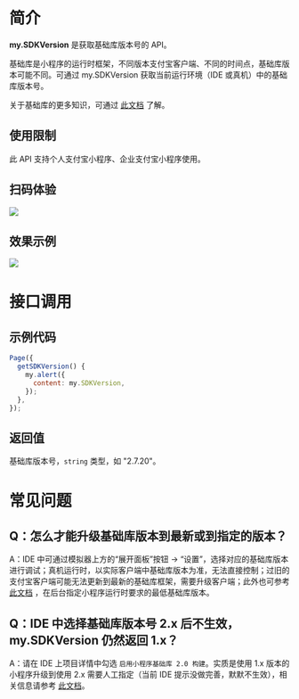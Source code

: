 
# 简介
**my.SDKVersion** 是获取基础库版本号的 API。  

基础库是小程序的运行时框架，不同版本支付宝客户端、不同的时间点，基础库版本可能不同。可通过 my.SDKVersion 获取当前运行环境（IDE 或真机）中的基础库版本号。

关于基础库的更多知识，可通过 [此文档](https://opendocs.alipay.com/mini/framework/lib) 了解。

## 使用限制
此 API 支持个人支付宝小程序、企业支付宝小程序使用。

## 扫码体验
![](https://gw.alipayobjects.com/zos/skylark-tools/public/files/fcc0c9ce29b9e4aaaafbff09963ab8f6.jpeg#align=left&display=inline&height=157&margin=%5Bobject%20Object%5D&originHeight=157&originWidth=127&status=done&style=none&width=127)

## 效果示例
![](https://gw.alipayobjects.com/zos/skylark-tools/public/files/001a7b0119688f18184236143cc2c1e3.gif#align=left&display=inline&height=525&margin=%5Bobject%20Object%5D&originHeight=525&originWidth=300&status=done&style=none&width=300)

# 接口调用

## 示例代码

```javascript
Page({
  getSDKVersion() {
    my.alert({
      content: my.SDKVersion,
    });
  }, 
});
```

## 返回值
基础库版本号，`string` 类型，如 "2.7.20"。

# 常见问题

## Q：怎么才能升级基础库版本到最新或到指定的版本？
A：IDE 中可通过模拟器上方的“展开面板”按钮 -> “设置”，选择对应的基础库版本进行调试；真机运行时，以实际客户端中基础库版本为准，无法直接控制；过旧的支付宝客户端可能无法更新到最新的基础库框架，需要升级客户端；此外也可参考 [此文档](https://opendocs.alipay.com/mini/framework/lib#%E8%AE%BE%E7%BD%AE%E6%9C%80%E4%BD%8E%E5%9F%BA%E7%A1%80%E5%BA%93%E7%89%88%E6%9C%AC) ，在后台指定小程序运行时要求的最低基础库版本。

## Q：IDE 中选择基础库版本号 2.x 后不生效，my.SDKVersion 仍然返回 1.x？
A：请在 IDE 上项目详情中勾选 `启用小程序基础库 2.0 构建`。实质是使用 1.x 版本的小程序升级到使用 2.x 需要人工指定（当前 IDE 提示没做完善，默默不生效），相关信息请参考 [此文档](https://opendocs.alipay.com/mini/framework/lib-upgrade-v2)。
